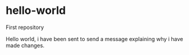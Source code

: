 # hello-world
First repository

Hello world, i have been sent to send a message explaining why i have made changes.
